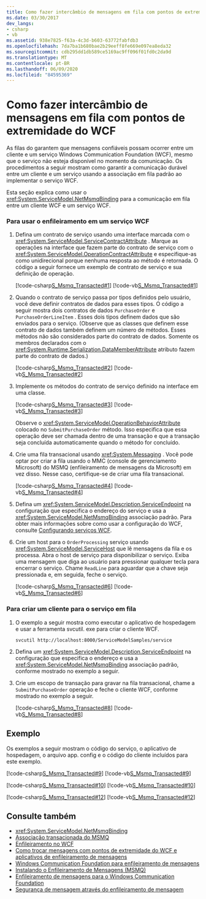 ```yaml
---
title: Como fazer intercâmbio de mensagens em fila com pontos de extremidade do WCF
ms.date: 03/30/2017
dev_langs:
- csharp
- vb
ms.assetid: 938e7825-f63a-4c3d-b603-63772fabfdb3
ms.openlocfilehash: 7da7ba1b680bae2b29eeff8fe669e097ea8eda32
ms.sourcegitcommit: cdb295dd1db589ce5169ac9ff096f01fd0c2da9d
ms.translationtype: MT
ms.contentlocale: pt-BR
ms.lasthandoff: 06/09/2020
ms.locfileid: "84595369"
---
```

# <a name="how-to-exchange-queued-messages-with-wcf-endpoints"></a>Como fazer intercâmbio de mensagens em fila com pontos de extremidade do WCF
As filas do garantem que mensagens confiáveis possam ocorrer entre um cliente e um serviço Windows Communication Foundation (WCF), mesmo que o serviço não esteja disponível no momento da comunicação. Os procedimentos a seguir mostram como garantir a comunicação durável entre um cliente e um serviço usando a associação em fila padrão ao implementar o serviço WCF.  
  
 Esta seção explica como usar o <xref:System.ServiceModel.NetMsmqBinding> para a comunicação em fila entre um cliente WCF e um serviço WCF.  
  
### <a name="to-use-queuing-in-a-wcf-service"></a>Para usar o enfileiramento em um serviço WCF  
  
1. Defina um contrato de serviço usando uma interface marcada com o <xref:System.ServiceModel.ServiceContractAttribute> . Marque as operações na interface que fazem parte do contrato de serviço com o <xref:System.ServiceModel.OperationContractAttribute> e especifique-as como unidirecional porque nenhuma resposta ao método é retornada. O código a seguir fornece um exemplo de contrato de serviço e sua definição de operação.  
  
     [!code-csharp[S_Msmq_Transacted#1](../../../../samples/snippets/csharp/VS_Snippets_CFX/s_msmq_transacted/cs/service.cs#1)]
     [!code-vb[S_Msmq_Transacted#1](../../../../samples/snippets/visualbasic/VS_Snippets_CFX/s_msmq_transacted/vb/service.vb#1)]  
  
2. Quando o contrato de serviço passa por tipos definidos pelo usuário, você deve definir contratos de dados para esses tipos. O código a seguir mostra dois contratos de dados `PurchaseOrder` e `PurchaseOrderLineItem` . Esses dois tipos definem dados que são enviados para o serviço. (Observe que as classes que definem esse contrato de dados também definem um número de métodos. Esses métodos não são considerados parte do contrato de dados. Somente os membros declarados com o <xref:System.Runtime.Serialization.DataMemberAttribute> atributo fazem parte do contrato de dados.)  
  
     [!code-csharp[S_Msmq_Transacted#2](../../../../samples/snippets/csharp/VS_Snippets_CFX/s_msmq_transacted/cs/service.cs#2)]
     [!code-vb[S_Msmq_Transacted#2](../../../../samples/snippets/visualbasic/VS_Snippets_CFX/s_msmq_transacted/vb/service.vb#2)]  
  
3. Implemente os métodos do contrato de serviço definido na interface em uma classe.  
  
     [!code-csharp[S_Msmq_Transacted#3](../../../../samples/snippets/csharp/VS_Snippets_CFX/s_msmq_transacted/cs/service.cs#3)]
     [!code-vb[S_Msmq_Transacted#3](../../../../samples/snippets/visualbasic/VS_Snippets_CFX/s_msmq_transacted/vb/service.vb#3)]  
  
     Observe o <xref:System.ServiceModel.OperationBehaviorAttribute> colocado no `SubmitPurchaseOrder` método. Isso especifica que essa operação deve ser chamada dentro de uma transação e que a transação seja concluída automaticamente quando o método for concluído.  
  
4. Crie uma fila transacional usando <xref:System.Messaging> . Você pode optar por criar a fila usando o MMC (console de gerenciamento Microsoft) do MSMQ (enfileiramento de mensagens da Microsoft) em vez disso. Nesse caso, certifique-se de criar uma fila transacional.  
  
     [!code-csharp[S_Msmq_Transacted#4](../../../../samples/snippets/csharp/VS_Snippets_CFX/s_msmq_transacted/cs/hostapp.cs#4)]
     [!code-vb[S_Msmq_Transacted#4](../../../../samples/snippets/visualbasic/VS_Snippets_CFX/s_msmq_transacted/vb/hostapp.vb#4)]  
  
5. Defina um <xref:System.ServiceModel.Description.ServiceEndpoint> na configuração que especifica o endereço do serviço e usa a <xref:System.ServiceModel.NetMsmqBinding> associação padrão. Para obter mais informações sobre como usar a configuração do WCF, consulte [Configurando serviços WCF](../configuring-services.md).  

6. Crie um host para o `OrderProcessing` serviço usando <xref:System.ServiceModel.ServiceHost> que lê mensagens da fila e os processa. Abra o host de serviço para disponibilizar o serviço. Exiba uma mensagem que diga ao usuário para pressionar qualquer tecla para encerrar o serviço. Chame `ReadLine` para aguardar que a chave seja pressionada e, em seguida, feche o serviço.  
  
     [!code-csharp[S_Msmq_Transacted#6](../../../../samples/snippets/csharp/VS_Snippets_CFX/s_msmq_transacted/cs/hostapp.cs#6)]
     [!code-vb[S_Msmq_Transacted#6](../../../../samples/snippets/visualbasic/VS_Snippets_CFX/s_msmq_transacted/vb/hostapp.vb#6)]  
  
### <a name="to-create-a-client-for-the-queued-service"></a>Para criar um cliente para o serviço em fila  
  
1. O exemplo a seguir mostra como executar o aplicativo de hospedagem e usar a ferramenta svcutil. exe para criar o cliente WCF.  
  
    ```console
    svcutil http://localhost:8000/ServiceModelSamples/service  
    ```  
  
2. Defina um <xref:System.ServiceModel.Description.ServiceEndpoint> na configuração que especifica o endereço e usa a <xref:System.ServiceModel.NetMsmqBinding> associação padrão, conforme mostrado no exemplo a seguir.  

3. Crie um escopo de transação para gravar na fila transacional, chame a `SubmitPurchaseOrder` operação e feche o cliente WCF, conforme mostrado no exemplo a seguir.  
  
     [!code-csharp[S_Msmq_Transacted#8](../../../../samples/snippets/csharp/VS_Snippets_CFX/s_msmq_transacted/cs/client.cs#8)]
     [!code-vb[S_Msmq_Transacted#8](../../../../samples/snippets/visualbasic/VS_Snippets_CFX/s_msmq_transacted/vb/client.vb#8)]  
  
## <a name="example"></a>Exemplo  
 Os exemplos a seguir mostram o código do serviço, o aplicativo de hospedagem, o arquivo app. config e o código do cliente incluídos para este exemplo.  
  
 [!code-csharp[S_Msmq_Transacted#9](../../../../samples/snippets/csharp/VS_Snippets_CFX/s_msmq_transacted/cs/service.cs#9)]
 [!code-vb[S_Msmq_Transacted#9](../../../../samples/snippets/visualbasic/VS_Snippets_CFX/s_msmq_transacted/vb/service.vb#9)]  
  
 [!code-csharp[S_Msmq_Transacted#10](../../../../samples/snippets/csharp/VS_Snippets_CFX/s_msmq_transacted/cs/hostapp.cs#10)]
 [!code-vb[S_Msmq_Transacted#10](../../../../samples/snippets/visualbasic/VS_Snippets_CFX/s_msmq_transacted/vb/hostapp.vb#10)]  

 [!code-csharp[S_Msmq_Transacted#12](../../../../samples/snippets/csharp/VS_Snippets_CFX/s_msmq_transacted/cs/client.cs#12)]
 [!code-vb[S_Msmq_Transacted#12](../../../../samples/snippets/visualbasic/VS_Snippets_CFX/s_msmq_transacted/vb/client.vb#12)]  

## <a name="see-also"></a>Consulte também

- <xref:System.ServiceModel.NetMsmqBinding>
- [Associação transacionada do MSMQ](../samples/transacted-msmq-binding.md)
- [Enfileiramento no WCF](queuing-in-wcf.md)
- [Como trocar mensagens com pontos de extremidade do WCF e aplicativos de enfileiramento de mensagens](how-to-exchange-messages-with-wcf-endpoints-and-message-queuing-applications.md)
- [Windows Communication Foundation para enfileiramento de mensagens](../samples/wcf-to-message-queuing.md)
- [Instalando o Enfileiramento de Mensagens (MSMQ)](../samples/installing-message-queuing-msmq.md)
- [Enfileiramento de mensagens para o Windows Communication Foundation](../samples/message-queuing-to-wcf.md)
- [Segurança de mensagem através do enfileiramento de mensagem](../samples/message-security-over-message-queuing.md)
